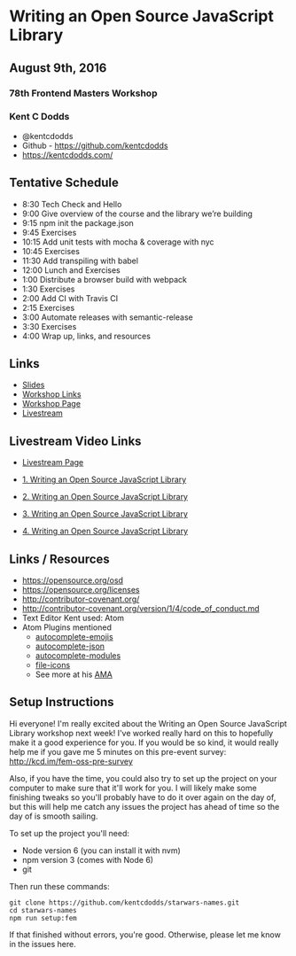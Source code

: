 
# Writing an Open Source JavaScript Library

## August 9th, 2016

### 78th Frontend Masters Workshop

### Kent C Dodds

* @kentcdodds
* Github - https://github.com/kentcdodds
* https://kentcdodds.com/

## Tentative Schedule


* 8:30    Tech Check and Hello
* 9:00    Give overview of the course and the library we’re building
* 9:15    npm init the package.json
* 9:45    Exercises
* 10:15   Add unit tests with mocha & coverage with nyc
* 10:45   Exercises
* 11:30   Add transpiling with babel
* 12:00   Lunch and Exercises
* 1:00    Distribute a browser build with webpack
* 1:30    Exercises
* 2:00    Add CI with Travis CI
* 2:15    Exercises
* 3:00    Automate releases with semantic-release
* 3:30    Exercises
* 4:00    Wrap up, links, and resources 

## Links

* [Slides](https://kcd.im/oss-workshop)
* [Workshop Links](https://github.com/FrontendMasters/workshops/blob/master/open-source-javascript.md)
* [Workshop Page](https://frontendmasters.com/workshops/open-source/)
* [Livestream](https://livestream.com/accounts/4894689/events/6042268)


## Livestream Video Links

* [Livestream Page](https://livestream.com/accounts/4894689/events/6042268)



* [1. Writing an Open Source JavaScript Library](https://livestream.com/accounts/4894689/events/6042268/videos/132353234)
* [2. Writing an Open Source JavaScript Library](https://livestream.com/accounts/4894689/events/6042268/videos/132356428)
* [3. Writing an Open Source JavaScript Library](https://livestream.com/accounts/4894689/events/6042268/videos/132359028)
* [4. Writing an Open Source JavaScript Library](https://livestream.com/accounts/4894689/events/6042268/videos/132373582)


## Links / Resources

* https://opensource.org/osd
* https://opensource.org/licenses
* http://contributor-covenant.org/
* http://contributor-covenant.org/version/1/4/code_of_conduct.md
* Text Editor Kent used: Atom
* Atom Plugins mentioned
    * [autocomplete-emojis](https://atom.io/packages/autocomplete-emojis)
    * [autocomplete-json](https://atom.io/packages/autocomplete-json)
    * [autocomplete-modules](https://atom.io/packages/autocomplete-modules)
    * [file-icons](https://atom.io/packages/file-icons)
    * See more at his [AMA](https://github.com/kentcdodds/ama/issues/113)

## Setup Instructions

Hi everyone! I'm really excited about the Writing an Open Source JavaScript Library workshop next week! I've worked really hard on this to hopefully make it a good experience for you. If you would be so kind, it would really help me if you gave me 5 minutes on this pre-event survey: http://kcd.im/fem-oss-pre-survey

Also, if you have the time, you could also try to set up the project on your computer to make sure that it'll work for you. I will likely make some finishing tweaks so you'll probably have to do it over again on the day of, but this will help me catch any issues the project has ahead of time so the day of is smooth sailing.

To set up the project you'll need:

* Node version 6 (you can install it with nvm)
* npm version 3 (comes with Node 6)
* git
 
Then run these commands:
```
git clone https://github.com/kentcdodds/starwars-names.git
cd starwars-names
npm run setup:fem
```

If that finished without errors, you're good. Otherwise, please let me know in the issues here.
